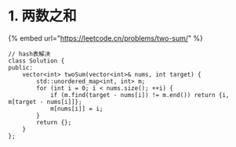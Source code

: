# 1. 两数之和

{% embed url="https://leetcode.cn/problems/two-sum/" %}

```
// hash表解决
class Solution {
public:
    vector<int> twoSum(vector<int>& nums, int target) {
        std::unordered_map<int, int> m;
        for (int i = 0; i < nums.size(); ++i) {
            if (m.find(target - nums[i]) != m.end()) return {i, m[target - nums[i]]};
            m[nums[i]] = i;
        }
        return {};
    }
};
```
